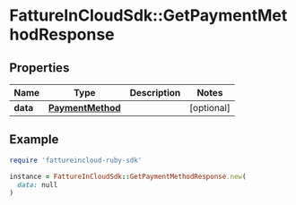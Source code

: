 # FattureInCloudSdk::GetPaymentMethodResponse

## Properties

| Name | Type | Description | Notes |
| ---- | ---- | ----------- | ----- |
| **data** | [**PaymentMethod**](PaymentMethod.md) |  | [optional] |

## Example

```ruby
require 'fattureincloud-ruby-sdk'

instance = FattureInCloudSdk::GetPaymentMethodResponse.new(
  data: null
)
```

